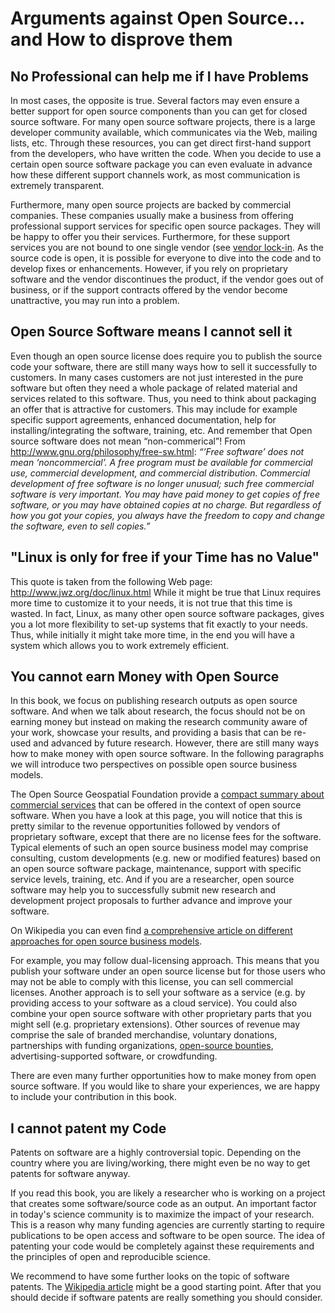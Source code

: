 # Arguments against Open Source... and How to disprove them

## No Professional can help me if I have Problems

In most cases, the opposite is true. Several factors may even ensure a better support for open source components than you can get for closed source software.
For many open source software projects, there is a large developer community available, which communicates via the Web, mailing lists, etc. Through these resources, you can get direct first-hand support from the developers, who have written the code. When you decide to use a certain open source software package you can even evaluate in advance how these different support channels work, as most communication is extremely transparent.

Furthermore, many open source projects are backed by commercial companies. These companies usually make a business from offering professional support services for specific open source packages. They will be happy to offer you their services. Furthermore, for these support services you are not bound to one single vendor (see [vendor lock-in](https://en.wikipedia.org/wiki/Vendor_lock-in). As the source code is open, it is possible for everyone to dive into the code and to develop fixes or enhancements. However, if you rely on proprietary software and the vendor discontinues the product, if the vendor goes out of business, or if the support contracts offered by the vendor become unattractive, you may run into a problem.


## Open Source Software means I cannot sell it

Even though an open source license does require you to publish the source code your software, there are still many ways how to sell it successfully to customers. In many cases customers are not just interested in the pure software but often they need a whole package of related material and services related to this software. Thus, you need to think about packaging an offer that is attractive for customers. This may include for example specific support agreements, enhanced documentation, help for installing/integrating the software, training, etc.
And remember that Open source software does not mean “non-commerical”! From http://www.gnu.org/philosophy/free-sw.html:
*“’Free software’ does not mean ‘noncommercial’. A free program must be available for commercial use, commercial development, and commercial distribution. Commercial development of free software is no longer unusual; such free commercial software is very important. You may have paid money to get copies of free software, or you may have obtained copies at no charge. But regardless of how you got your copies, you always have the freedom to copy and change the software, even to sell copies.”*


## "Linux is only for free if your Time has no Value"

This quote is taken from the following Web page: http://www.jwz.org/doc/linux.html
While it might be true that Linux requires more time to customize it to your needs, it is not true that this time is wasted. In fact, Linux, as many other open source software packages, gives you a lot more flexibility to set-up systems that fit exactly to your needs. Thus, while initially it might take more time, in the end you will have a system which allows you to work extremely efficient.


## You cannot earn Money with Open Source

In this book, we focus on publishing research outputs as open source software. And when we talk about research, the focus should not be on earning money but instead on making the research community aware of your work, showcase your results, and providing a basis that can be re-used and advanced by future research. However, there are still many ways how to make money with open source software. In the following paragraphs we will introduce two perspectives on possible open source business models.

The Open Source Geospatial Foundation provide a [compact summary about commercial services](http://wiki.osgeo.org/wiki/Commercial_Services) that can be offered in the context of open source software. When you have a look at this page, you will notice that this is pretty similar to the revenue opportunities followed by vendors of proprietary software, except that there are no license fees for the software. Typical elements of such an open source business model may comprise consulting, custom developments (e.g. new or modified features) based on an open source software package, maintenance, support with specific service levels, training, etc. And if you are a researcher, open source software may help you to successfully submit new research and development project proposals to further advance and improve your software.

On Wikipedia you can even find [a comprehensive article on different approaches for open source business models](http://en.wikipedia.org/wiki/Business_models_for_open-source_software). 

For example, you may follow dual-licensing approach. This means that you publish your software under an open source license but for those users who may not be able to comply with this license, you can sell commercial licenses. Another approach is to sell your software as a service (e.g. by providing access to your software as a cloud service). You could also combine your open source software with other proprietary parts that you might sell (e.g. proprietary extensions). Other sources of revenue may comprise the sale of branded merchandise, voluntary donations, partnerships with funding organizations, [open-source bounties](https://en.wikipedia.org/wiki/Open-source_bounty), advertising-supported software, or crowdfunding.

There are even many further opportunities how to make money from open source software. If you would like to share your experiences, we are happy to include your contribution in this book.


## I cannot patent my Code

Patents on software are a highly controversial topic. Depending on the country where you are living/working, there might even be no way to get patents for software anyway.

If you read this book, you are likely a researcher who is working on a project that creates some software/source code as an output. An important factor in today's science community is to maximize the impact of your research. This is a reason why many funding agencies are currently starting to require publications to be open access and software to be open source. The idea of patenting your code would be completely against these requirements and the principles of open and reproducible science.

We recommend to have some further looks on the topic of software patents. The [Wikipedia article](https://en.wikipedia.org/wiki/Software_patent) might be a good starting point. After that you should decide if software patents are really something you should consider.

